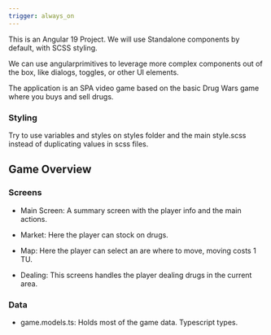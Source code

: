 ```yaml
---
trigger: always_on
---
```


This is an Angular 19 Project.
We will use Standalone components by default, with SCSS styling.

We can use angularprimitives to leverage more complex components out of the box, like dialogs, toggles, or other UI elements.

The application is an SPA video game based on the basic Drug Wars game where you buys and sell drugs.

### Styling

Try to use variables and styles on styles folder and the main style.scss instead of duplicating values in scss files.


## Game Overview

### Screens

- Main Screen: A summary screen with the player info and the main actions.

- Market: Here the player can stock on drugs.

- Map: Here the player can select an are where to move, moving costs 1 TU.

- Dealing: This screens handles the player dealing drugs in the current area.

### Data

- game.models.ts: Holds most of the game data. Typescript types.